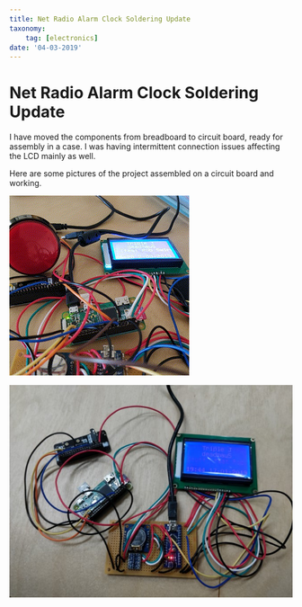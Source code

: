 ```yaml
---
title: Net Radio Alarm Clock Soldering Update
taxonomy:
	tag: [electronics]
date: '04-03-2019'
---
```


# Net Radio Alarm Clock Soldering Update

I have moved the components from breadboard to circuit board, ready for assembly in a case. I was having intermittent connection issues affecting the LCD mainly as well.

Here are some pictures of the project assembled on a circuit board and working.

![](giphy4434374139216280786.gif)

![](netradio-soldered-1.jpg)



